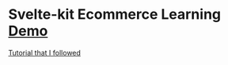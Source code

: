 # Svelte-kit Ecommerce Learning [Demo](https://ecom-store-peach.vercel.app/)

<a href="https://www.youtube.com/watch?v=CAPb6Inm65g&list=PLtgYhHmUIr3qDB2eTzY-nuBH1W5tOK8a4&index=3"> Tutorial that I followed </a>